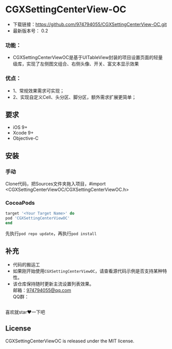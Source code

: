 # CGXSettingCenterView-OC

- 下载链接：https://github.com/974794055/CGXSettingCenterView-OC.git
-  最新版本号： 0.2
### 功能：    
- CGXSettingCenterViewOC是基于UITableView封装的项目设置页面的轻量级库，实现了左侧图文组合、右侧头像、开关、富文本显示效果

### 优点：
- 1、常规效果需求可实现；
- 2、实现自定义Cell、头分区、脚分区，额外需求扩展更简单；

## 要求
- iOS 9+
- Xcode 9+
- Objective-C

## 安装
### 手动
Clone代码，把Sources文件夹拖入项目，#import <CGXSettingCenterViewOC/CGXSettingCenterViewOC.h>

### CocoaPods
```ruby
target '<Your Target Name>' do
pod 'CGXSettingCenterViewOC'
end
```
先执行`pod repo update`，再执行`pod install`

## 补充
- 代码的搬运工
- 如果刚开始使用`CGXSettingCenterViewOC`，请查看源代码示例是否支持某种特性。
- 该仓库保持随时更新主流设置列表效果。
</br>邮箱：974794055@qq.com </br>
QQ群： 
<img src="" width="0" height="0">

喜欢就star❤️一下吧
## License
CGXSettingCenterViewOC is released under the MIT license.













